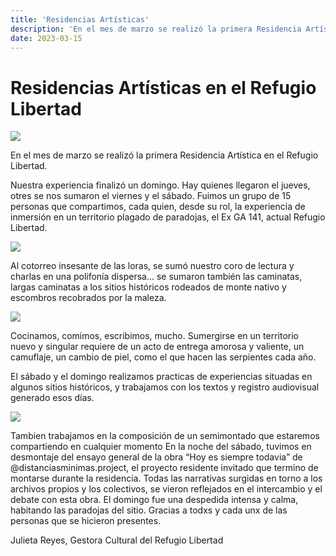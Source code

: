 ```yaml
---
title: 'Residencias Artísticas'
description: 'En el mes de marzo se realizó la primera Residencia Artística en el Refugio Libertad.'
date: 2023-03-15
---
```


# Residencias Artísticas en el Refugio Libertad

![](https://i.imgur.com/KGNpN8y.jpg)

En el mes de marzo se realizó la primera Residencia Artística en el Refugio Libertad.

Nuestra experiencia finalizó un domingo. Hay quienes llegaron el jueves, otres se nos sumaron el viernes y el sábado.
Fuimos un grupo de 15 personas que compartimos, cada quien, desde su rol, la experiencia de inmersión en un territorio plagado de paradojas, el Ex GA 141, actual Refugio Libertad.

![](https://i.imgur.com/5nAqsNY.jpg)

 Al cotorreo insesante de las loras, se sumó nuestro coro de lectura y charlas en una polifonía dispersa… se sumaron también las caminatas, largas caminatas a los sitios históricos rodeados de monte nativo y escombros recobrados por la maleza.
 
 ![](https://i.imgur.com/ZV82Arh.jpg)

Cocinamos, comimos, escribimos, mucho.
Sumergirse en un territorio nuevo y singular requiere de un acto de entrega amorosa y valiente, un camuflaje, un cambio de piel, como el que hacen las serpientes cada año.

El sábado y el domingo realizamos practicas de experiencias situadas en algunos sitios históricos, y trabajamos con los textos y registro audiovisual generado esos días.

![](https://i.imgur.com/gLq8Hxy.jpg)

Tambien trabajamos en la composición de un semimontado que estaremos compartiendo en cualquier momento
En la noche del sábado, tuvimos en desmontaje del ensayo general de la obra “Hoy es siempre todavia” de @distanciasminimas.project, el proyecto residente invitado que termino de montarse durante la residencia. Todas las narrativas surgidas en torno a los archivos propios y los colectivos, se vieron reflejados en el intercambio y el debate con esta obra.
El domingo fue una despedida intensa y calma, habitando las paradojas del sitio.
Gracias a todxs y cada unx de las personas que se hicieron presentes.

Julieta Reyes, Gestora Cultural del Refugio Libertad